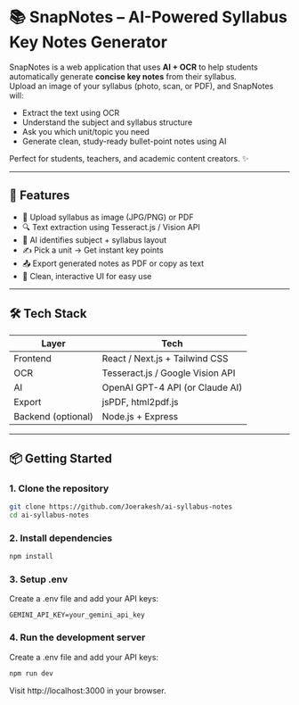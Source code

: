 # 📚 SnapNotes – AI-Powered Syllabus Key Notes Generator

SnapNotes is a web application that uses **AI + OCR** to help students automatically generate **concise key notes** from their syllabus.  
Upload an image of your syllabus (photo, scan, or PDF), and SnapNotes will:

- Extract the text using OCR
- Understand the subject and syllabus structure
- Ask you which unit/topic you need
- Generate clean, study-ready bullet-point notes using AI

Perfect for students, teachers, and academic content creators. ✨

---

## 🚀 Features

- 📸 Upload syllabus as image (JPG/PNG) or PDF
- 🔍 Text extraction using Tesseract.js / Vision API
- 🧠 AI identifies subject + syllabus layout
- ✍️ Pick a unit → Get instant key points
- 📤 Export generated notes as PDF or copy as text
- 💬 Clean, interactive UI for easy use

---

## 🛠 Tech Stack

| Layer              | Tech                             |
| ------------------ | -------------------------------- |
| Frontend           | React / Next.js + Tailwind CSS   |
| OCR                | Tesseract.js / Google Vision API |
| AI                 | OpenAI GPT-4 API (or Claude AI)  |
| Export             | jsPDF, html2pdf.js               |
| Backend (optional) | Node.js + Express                |

---

## 📦 Getting Started

### 1. Clone the repository

```bash
git clone https://github.com/Joerakesh/ai-syllabus-notes
cd ai-syllabus-notes
```

### 2. Install dependencies

```bash
npm install
```

### 3. Setup .env

Create a .env file and add your API keys:

```env
GEMINI_API_KEY=your_gemini_api_key
```

### 4. Run the development server

Create a .env file and add your API keys:

```bash
npm run dev
```

Visit http://localhost:3000 in your browser.
